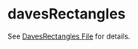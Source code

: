 # davesRectangles


See [DavesRectangles File](/app/src/main/java/com/ndipatri/davesrectangles/DavesRectangles.kt) for details.
